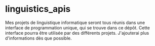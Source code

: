 # linguistics_apis

Mes projets de linguistique informatique seront tous réunis dans une interface de programmation unique, qui se trouve dans ce dépôt. Cette interface pourra être utilisée par des différents projets. J'ajouterai plus d'informations dès que possible. 
